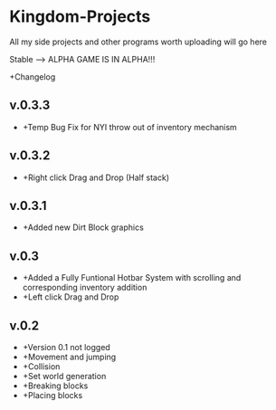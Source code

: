 # Kingdom-Projects
All my side projects and other programs worth uploading will go here


Stable --> ALPHA
GAME IS IN ALPHA!!!



+Changelog


## v.0.3.3
+ +Temp Bug Fix for NYI throw out of inventory mechanism

## v.0.3.2
+ +Right click Drag and Drop (Half stack)

## v.0.3.1
+ +Added new Dirt Block graphics

## v.0.3
+ +Added a Fully Funtional Hotbar System with scrolling and corresponding inventory addition
+ +Left click Drag and Drop

## v.0.2
+ +Version 0.1 not logged
+ +Movement and jumping
+ +Collision
+ +Set world generation
+ +Breaking blocks
+ +Placing blocks

